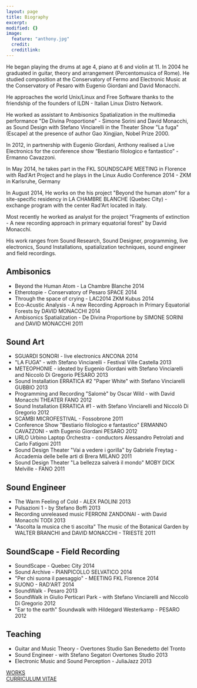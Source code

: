 ```yaml
---
layout: page
title: Biography
excerpt: 
modified: {}
image: 
  feature: "anthony.jpg"
  credit: 
  creditlink: 
---
```


He began playing the drums at age 4, piano at 6 and violin at 11. In 2004 he graduated in guitar, theory and arrangement (Percentomusica of Rome). He studied composition at the Conservatory of Fermo and Electronic Music at the Conservatory of Pesaro with Eugenio Giordani and David Monacchi.

He approaches the world Unix/Linux and Free Software thanks to the friendship of the founders of ILDN - Italian Linux Distro Network.

He worked as assistant to Ambisonics Spatialization in the multimedia performance "De Divina Proportione" - Simone Sorini and David Monacchi, as Sound Design with Stefano Vinciarelli in the Theater Show "La fuga" (Escape) at the presence of author Gao Xingjian, Nobel Prize 2000.

In 2012, in partnership with Eugenio Giordani, Anthony realised a Live Electronics for the conference show “Bestiario filologico e fantastico” - Ermanno Cavazzoni.

In May 2014, he takes part in the FKL SOUNDSCAPE MEETING in Florence with Rad'Art Project and he plays in the Linux Audio Conference 2014 - ZKM in Karlsruhe, Germany

In August 2014, He works on the his project "Beyond the human atom" for a site-specific residency in LA CHAMBRE BLANCHE (Quebec City) - exchange program with the center Rad'Art located in Italy.

Most recently he worked as analyst for the project "Fragments of extinction - A new recording approach in primary equatorial forest" by David Monacchi.

His work ranges from Sound Research, Sound Designer, programming, live electronics, Sound Installations, spatialization techniques, sound engineer and field recordings.


## Ambisonics

- Beyond the Human Atom - La Chambre Blanche 2014
- Etherotopie - Conservatory of Pesaro SPACE 2014
- Through the space of crying - LAC2014 ZKM Kubus 2014
- Eco-Acustic Analysis - A new Recording Approach in Primary Equatorial Forests by DAVID MONACCHI 2014
- Ambisonics Spatialization - De Divina Proportione by SIMONE SORINI and DAVID MONACCHI 2011

## Sound Art

- SGUARDI SONORI - live electronics ANCONA 2014
- "LA FUGA" - with Stefano Vinciarelli - Festival Ville Castella 2013
- METEOPHONIE - ideated by Eugenio Giordani with Stefano Vinciarelli and Niccolò Di Gregorio PESARO 2013
- Sound Installation ERRATICA #2 "Paper White" with Stefano Vinciarelli GUBBIO 2013
- Programming and Recording "Salomè" by Oscar Wild - with David Monacchi THEATER FANO 2012
- Sound Installation ERRATICA #1 - with Stefano Vinciarelli and Niccolò Di Gregorio 2012
- SCAMBI MICROFESTIVAL - Fossobrone 2011
- Conference Show "Bestiario filologico e fantastico" ERMANNO CAVAZZONI - with Eugenio Giordani PESARO 2012
- URLO Urbino Laptop Orchestra - conductors Alessandro Petrolati and Carlo Fatigoni 2011
- Sound Design Theater "Vai a vedere i gorilla" by Gabriele Freytag - Accademia delle belle arti di Brera MILANO 2011
- Sound Design Theater "La bellezza salverà il mondo" MOBY DICK Melville - FANO 2011

## Sound Engineer

- The Warm Feeling of Cold - ALEX PAOLINI 2013
- Pulsazioni 1 - by Stefano Boffi 2013
- Recording unreleased music FERRONI ZANDONAI - with David Monacchi TODI 2013
- "Ascolta la musica che ti ascolta" The music of the Botanical Garden by WALTER BRANCHI and DAVID MONACCHI - TRIESTE 2011

## SoundScape - Field Recording

- SoundScape - Quebec City 2014
- Sound Archive - PIANPICOLLO SELVATICO 2014
- "Per chi suona il paesaggio" - MEETING FKL Florence 2014 
- SUONO - RAD'ART 2014
- SoundWalk - Pesaro 2013
- SoundWalk in Giulio Perticari Park - with Stefano Vinciarelli and Niccolò Di Gregorio 2012
- "Ear to the earth" Soundwalk with Hildegard Westerkamp - PESARO 2012 

## Teaching

- Guitar and Music Theory - Overtones Studio San Benedetto del Tronto
- Sound Engineer - with Stefano Segatori Overtones Studio 2013
- Electronic Music and Sound Perception - JuliaJazz 2013

 <div markdown="0"><a href="/works" class="btn">WORKS</a></div>

 <div markdown="0"><a href=" https://dl.dropboxusercontent.com/u/14847530/anthony_di_furia_CV.pdf" class="btn">CURRICULUM VITAE</a></div> 
 


